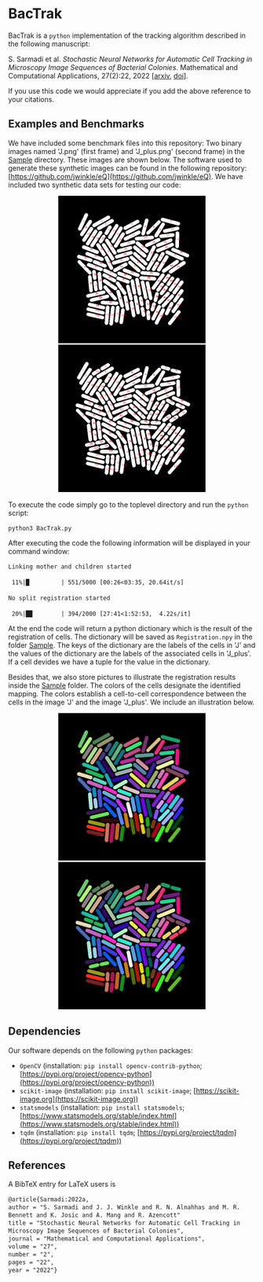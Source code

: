 # BacTrak

BacTrak is a `python` implementation of the tracking algorithm described in the following manuscript:

S. Sarmadi et al. *Stochastic Neural Networks for Automatic Cell Tracking in Microscopy Image Sequences of Bacterial Colonies*. Mathematical and Computational Applications, 27(2):22, 2022 [[arxiv](https://arxiv.org/abs/2104.13482), [doi](https://doi.org/10.3390/mca27020022)].

If you use this code we would appreciate if you add the above reference to your citations.
 

## Examples and Benchmarks

We have included some benchmark files into this repository: Two binary images named 'J.png' (first frame) and 'J_plus.png' (second frame) in the [Sample](Sample) directory. These images are shown below. The software used to generate these synthetic images can be found in the following repository: [https://github.com/jwinkle/eQ](https://github.com/jwinkle/eQ). We have included two synthetic data sets for testing our code:

<p align="center">
<img src="Images/J_labeled_cells.png" alt="J"  width="300"/>
<img src="Images/J_plus_labeled_cells.png" alt="J"  width="300"/>
</p>

To execute the code simply go to the toplevel directory and run the `python` script:
```
python3 BacTrak.py
```

After executing the code the following information will be displayed in your command window: 
``` 
Linking mother and children started

 11%|█         | 551/5000 [00:26<03:35, 20.64it/s]
 
No split registration started

 20%|█▉        | 394/2000 [27:41<1:52:53,  4.22s/it]
``` 


At the end the code will return a python dictionary which is the result of the registration of cells. The dictionary will be saved as `Registration.npy` in the folder [Sample](Sample). The keys of the dictionary are the labels of the cells in 'J' and the values of the dictionary are the labels of the associated cells in 'J_plus'. If a cell devides we have a tuple for the value in the dictionary.

Besides that, we also store pictures to illustrate the registration results inside the [Sample](Sample) folder. The colors of the cells designate the identified mapping. The colors establish a cell-to-cell correspondence between the cells in the image 'J' and the image 'J_plus'. We include an illustration below. 


<p align="center">
<img src="Images/Colored_J.png" alt="J"  width="300"/>
<img src="Images/Colored_J_plus.png" alt="J"  width="300"/>
</p>
 
 

## Dependencies

Our software depends on the following `python` packages:

* `OpenCV` (installation: `pip install opencv-contrib-python`; [https://pypi.org/project/opencv-python](https://pypi.org/project/opencv-python))
* `scikit-image` (installation: `pip install scikit-image`; [https://scikit-image.org](https://scikit-image.org))
* `statsmodels` (installation: `pip install statsmodels`; [https://www.statsmodels.org/stable/index.html](https://www.statsmodels.org/stable/index.html))
* `tqdm` (installation: `pip install tqdm`; [https://pypi.org/project/tqdm](https://pypi.org/project/tqdm))



## References

A BibTeX entry for LaTeX users is
```TeX
@article{Sarmadi:2022a,
author = "S. Sarmadi and J. J. Winkle and R. N. Alnahhas and M. R. Bennett and K. Josic and A. Mang and R. Azencott"
title = "Stochastic Neural Networks for Automatic Cell Tracking in Microscopy Image Sequences of Bacterial Colonies",
journal = "Mathematical and Computational Applications",
volume = "27",
number = "2",
pages = "22",
year = "2022"}
```
